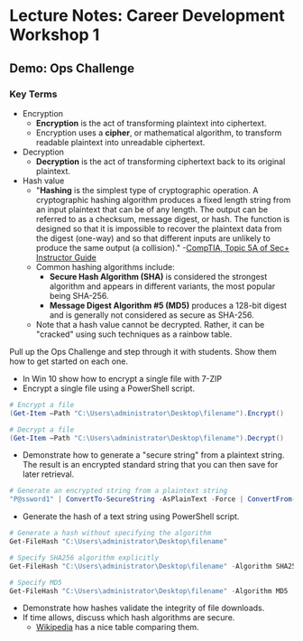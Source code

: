 # Lecture Notes: Career Development Workshop 1

## Demo: Ops Challenge

### Key Terms

- Encryption
  - **Encryption** is the act of transforming plaintext into ciphertext.
  - Encryption uses a **cipher**, or mathematical algorithm, to transform readable plaintext into unreadable ciphertext.
- Decryption
  - **Decryption** is the act of transforming ciphertext back to its original plaintext.
- Hash value
  - "**Hashing** is the simplest type of cryptographic operation. A cryptographic hashing algorithm produces a fixed length string from an input plaintext that can be of any length. The output can be referred to as a checksum, message digest, or hash. The function is designed so that it is impossible to recover the plaintext data from the digest (one-way) and so that different inputs are unlikely to produce the same output (a collision)." -[CompTIA, Topic 5A of Sec+ Instructor Guide](https://store.comptia.org/the-official-comptia-security-plus-instructor-guide/p/SEC-601-IPBK-20-C)
  - Common hashing algorithms include:
    - **Secure Hash Algorithm (SHA)** is considered the strongest algorithm and appears in different variants, the most popular being SHA-256.
    - **Message Digest Algorithm #5 (MD5)** produces a 128-bit digest and is generally not considered as secure as SHA-256.
  - Note that a hash value cannot be decrypted. Rather, it can be "cracked" using such techniques as a rainbow table.

Pull up the Ops Challenge and step through it with students. Show them how to get started on each one.

- In Win 10 show how to encrypt a single file with 7-ZIP
- Encrypt a single file using a PowerShell script.

```powershell
# Encrypt a file
(Get-Item –Path "C:\Users\administrator\Desktop\filename").Encrypt()

# Decrypt a file
(Get-Item –Path "C:\Users\administrator\Desktop\filename").Decrypt()
```

- Demonstrate how to generate a "secure string" from a plaintext string. The result is an encrypted standard string that you can then save for later retrieval.

```powershell
# Generate an encrypted string from a plaintext string
"P@ssword1" | ConvertTo-SecureString -AsPlainText -Force | ConvertFrom-SecureString
```

- Generate the hash of a text string using PowerShell script.

```powershell
# Generate a hash without specifying the algorithm
Get-FileHash "C:\Users\administrator\Desktop\filename"

# Specify SHA256 algorithm explicitly
Get-FileHash "C:\Users\administrator\Desktop\filename" -Algorithm SHA256

# Specify MD5
Get-FileHash "C:\Users\administrator\Desktop\filename" -Algorithm MD5
```

- Demonstrate how hashes validate the integrity of file downloads.
- If time allows, discuss which hash algorithms are secure.
  - [Wikipedia](https://en.wikipedia.org/wiki/Secure_Hash_Algorithms) has a nice table comparing them.
